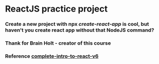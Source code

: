 # ReactJS practice project
### Create a new project with npx *create-react-app* is cool, but haven't you create react app without that NodeJS command?
### Thank for Brain Holt - creator of this course
### Reference [complete-intro-to-react-v6](https://github.com/btholt/complete-intro-to-react-v6)
